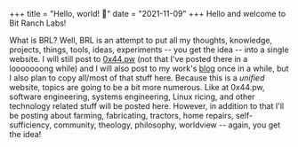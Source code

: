 +++
title = "Hello, world! 👋"
date = "2021-11-09"
+++
Hello and welcome to Bit Ranch Labs!

What is BRL? Well, BRL is an attempt to put all my thoughts, knowledge,
projects, things, tools, ideas, experiments -- you get the idea -- into a
single website. I will still post to [0x44.pw](https://www.0x44.pw) (not that
I've posted there in a looooooong while) and I will also post to my work's
[blog](https://oteemo.com/blog) once in a while, but I also plan to copy
all/most of that stuff here. Because this is a _unified_ website, topics are
going to be a bit more numerous. Like at 0x44.pw, software engineering, systems
engineering, Linux ricing, and other technology related stuff will be posted
here. However, in addition to that I'll be posting about farming, fabricating,
tractors, home repairs, self-sufficiency, community, theology, philosophy,
worldview -- again, you get the idea!
